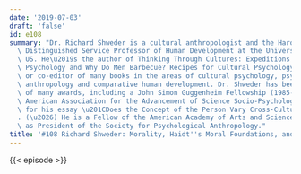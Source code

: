 ```yaml
---
date: '2019-07-03'
draft: 'false'
id: e108
summary: "Dr. Richard Shweder is a cultural anthropologist and the Harold H. Swift\
  \ Distinguished Service Professor of Human Development at the University of Chicago,\
  \ US. He\u2019s the author of Thinking Through Cultures: Expeditions in Cultural\
  \ Psychology and Why Do Men Barbecue? Recipes for Cultural Psychology, and editor\
  \ or co-editor of many books in the areas of cultural psychology, psychological\
  \ anthropology and comparative human development. Dr. Shweder has been the recipient\
  \ of many awards, including a John Simon Guggenheim Fellowship (1985-86) and the\
  \ American Association for the Advancement of Science Socio-Psychological Prize\
  \ for his essay \u201CDoes the Concept of the Person Vary Cross-Culturally?\u201D\
  . (\u2026) He is a Fellow of the American Academy of Arts and Sciences. He has served\
  \ as President of the Society for Psychological Anthropology."
title: '#108 Richard Shweder: Morality, Haidt''s Moral Foundations, and Multiculturalism'
---
```

{{< episode >}}
